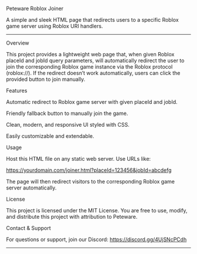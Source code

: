 Peteware Roblox Joiner

A simple and sleek HTML page that redirects users to a specific Roblox game server using Roblox URI handlers.

---

Overview

This project provides a lightweight web page that, when given Roblox placeId and jobId query parameters, will automatically redirect the user to join the corresponding Roblox game instance via the Roblox protocol (roblox://). If the redirect doesn’t work automatically, users can click the provided button to join manually.

Features

Automatic redirect to Roblox game server with given placeId and jobId.

Friendly fallback button to manually join the game.

Clean, modern, and responsive UI styled with CSS.

Easily customizable and extendable.


Usage

Host this HTML file on any static web server. Use URLs like:

https://yourdomain.com/joiner.html?placeId=123456&jobId=abcdefg

The page will then redirect visitors to the corresponding Roblox game server automatically.

License

This project is licensed under the MIT License.
You are free to use, modify, and distribute this project with attribution to Peteware.

Contact & Support

For questions or support, join our Discord:
https://discord.gg/4UjSNcPCdh

---

